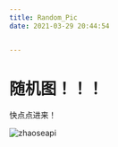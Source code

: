 ```yaml
---
title: Random_Pic
date: 2021-03-29 20:44:54


---
```


# 随机图！！！

快点点进来！
<!--more-->

![zhaoseapi](http://49.234.70.34:8080?mode=jump)
